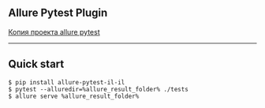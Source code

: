 ## Allure Pytest Plugin

[Копия проекта allure pytest](https://github.com/allure-framework/allure-python) 

---

## Quick start

```shell
$ pip install allure-pytest-il-il
$ pytest --alluredir=%allure_result_folder% ./tests
$ allure serve %allure_result_folder%
```